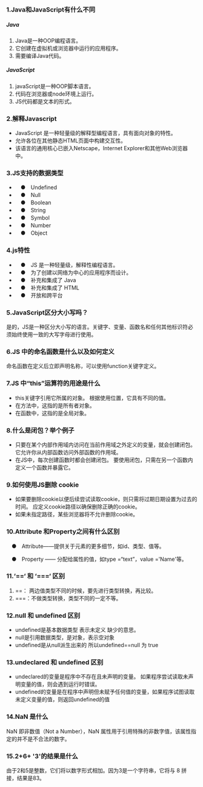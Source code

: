 ### 1.Java和JavaScript有什么不同

##### Java 

1. Java是一种OOP编程语言。 
2. 它创建在虚拟机或浏览器中运行的应用程序。
3. 需要编译Java代码。

##### JavaScript

1. javaScript是一种OOP脚本语言。
2.  代码在浏览器或node环境上运行。
3.  JS代码都是文本的形式。

### 2.解释Javascript

- JavaScript 是一种轻量级的解释型编程语言，具有面向对象的特性。
- 允许各位在其他静态HTML页面中构建交互性。 
- 该语言的通用核心已嵌入Netscape，Internet Explorer和其他Web浏览器中。

### 3.JS支持的数据类型

- 　●　Undefined
- 　●　Null
- 　●　Boolean
- 　●　String
- 　●　Symbol
- 　●　Number
- 　●　Object

### 4.js特性

- 　●　JS 是一种轻量级，解释性编程语言。
- 　●　为了创建以网络为中心的应用程序而设计。
- 　●　补充和集成了 Java
- 　●　补充和集成了 HTML
- 　●　开放和跨平台

### 5.JavaScript区分大小写吗？

是的，JS是一种区分大小写的语言。关键字、变量、函数名和任何其他标识符必须始终使用一致的大写字母进行使用。

### 6.JS 中的命名函数是什么以及如何定义

命名函数在定义后立即声明名称，可以使用function关键字定义。

### 7.JS 中“this”运算符的用途是什么

- this关键字引用它所属的对象。 根据使用位置，它具有不同的值。
- 在方法中，这指的是所有者对象。
- 在函数中，这指的是全局对象。

### 8.什么是闭包？举个例子

- 只要在某个内部作用域内访问在当前作用域之外定义的变量，就会创建闭包。 它允许你从内部函数访问外部函数的作用域。 
- 在JS中，每次创建函数时都会创建闭包。 要使用闭包，只需在另一个函数内定义一个函数并暴露它。

### 9.如何使用JS删除 cookie

- 如果要删除cookie以便后续尝试读取cookie，则只需将过期日期设置为过去的时间。 应定义cookie路径以确保删除正确的cookie。 
- 如果未指定路径，某些浏览器将不允许删除cookie。

### 10.Attribute 和Property之间有什么区别

　●　Attribute——提供关于元素的更多细节，如id、类型、值等。

　●　Property —— 分配给属性的值，如type =“text”，value ='Name'等。

### 11.‘==‘ 和 ‘===‘ 区别

1. ==： 两边值类型不同的时候，要先进行类型转换，再比较。
2. ===：不做类型转换，类型不同的一定不等。

### 12.null 和 undefined 区别

- undefined是基本数据类型 表示未定义 缺少的意思。
- null是引用数据类型，是对象，表示空对象
- undefined是从null派生出来的 所以undefined==null 为 true

### 13.undeclared 和 undefined 区别

- undeclared的变量是程序中不存在且未声明的变量。 如果程序尝试读取未声明变量的值，则会遇到运行时错误。
- undefined的变量是在程序中声明但未赋予任何值的变量，如果程序试图读取未定义变量的值，则返回undefined的值

### 14.NaN 是什么

NaN 即非数值（Not a Number），NaN 属性用于引用特殊的非数字值，该属性指定的并不是不合法的数字。

### 15.2+6+ '3'的结果是什么

由于2和5是整数，它们将以数字形式相加。因为3是一个字符串，它将与 8 拼接，结果是83。